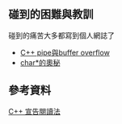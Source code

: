 ## 碰到的困難與教訓
碰到的痛苦大多都寫到個人網誌了
- [C++ pipe與buffer overflow](https://laxiflora.github.io/2022/10/10/C-pipe%E8%88%87buffer-overflow/)
- [char*的奧秘](https://laxiflora.github.io/2022/10/15/char-%E7%9A%84%E5%A5%A7%E7%A7%98/)  



## 參考資料
[C++ 宣告閱讀法](https://cseweb.ucsd.edu/~ricko/rt_lt.rule.html)